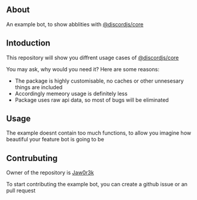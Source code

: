 ## About

An example bot, to show abblities with [@discordjs/core](https://discord.js.org/docs/packages/core/main)

## Intoduction

This repository will show you diffrent usage cases of [@discordjs/core](https://discord.js.org/docs/packages/core/main)

You may ask, why would you need it?
Here are some reasons:
- The package is highly customisable, no caches or other unnesesary things are included
- Accordingly memeory usage is definitely less
- Package uses raw api data, so most of bugs will be eliminated

## Usage

The example doesnt contain too much functions, to allow you imagine how beautiful your feature bot is going to be

## Contrubuting

Owner of the repository is [Jaw0r3k](https://discord.com/users/693055800322818149)

To start contributing the example bot, you can create a github issue or an pull request

